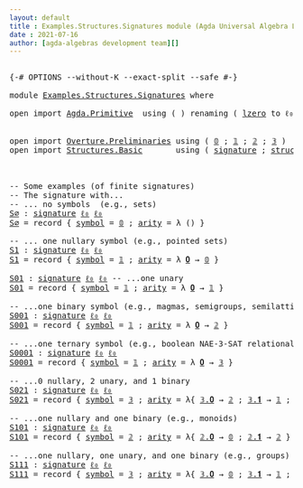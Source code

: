 ```yaml
---
layout: default
title : Examples.Structures.Signatures module (Agda Universal Algebra Library)
date : 2021-07-16
author: [agda-algebras development team][]
---
```


<pre class="Agda">

<a id="180" class="Symbol">{-#</a> <a id="184" class="Keyword">OPTIONS</a> <a id="192" class="Pragma">--without-K</a> <a id="204" class="Pragma">--exact-split</a> <a id="218" class="Pragma">--safe</a> <a id="225" class="Symbol">#-}</a>

<a id="230" class="Keyword">module</a> <a id="237" href="Examples.Structures.Signatures.html" class="Module">Examples.Structures.Signatures</a> <a id="268" class="Keyword">where</a>

<a id="275" class="Keyword">open</a> <a id="280" class="Keyword">import</a> <a id="287" href="Agda.Primitive.html" class="Module">Agda.Primitive</a>  <a id="303" class="Keyword">using</a> <a id="309" class="Symbol">(</a> <a id="311" class="Symbol">)</a> <a id="313" class="Keyword">renaming</a> <a id="322" class="Symbol">(</a> <a id="324" href="Agda.Primitive.html#764" class="Primitive">lzero</a> <a id="330" class="Symbol">to</a> <a id="333" class="Primitive">ℓ₀</a> <a id="336" class="Symbol">)</a>


<a id="340" class="Keyword">open</a> <a id="345" class="Keyword">import</a> <a id="352" href="Overture.Preliminaries.html" class="Module">Overture.Preliminaries</a> <a id="375" class="Keyword">using</a> <a id="381" class="Symbol">(</a> <a id="383" href="Overture.Preliminaries.html#3365" class="Datatype">𝟘</a> <a id="385" class="Symbol">;</a> <a id="387" href="Overture.Preliminaries.html#3452" class="Datatype">𝟙</a> <a id="389" class="Symbol">;</a> <a id="391" href="Overture.Preliminaries.html#3507" class="Datatype">𝟚</a> <a id="393" class="Symbol">;</a> <a id="395" href="Overture.Preliminaries.html#3690" class="Datatype">𝟛</a> <a id="397" class="Symbol">)</a>
<a id="399" class="Keyword">open</a> <a id="404" class="Keyword">import</a> <a id="411" href="Structures.Basic.html" class="Module">Structures.Basic</a>       <a id="434" class="Keyword">using</a> <a id="440" class="Symbol">(</a> <a id="442" href="Structures.Basic.html#1232" class="Record">signature</a> <a id="452" class="Symbol">;</a> <a id="454" href="Structures.Basic.html#1566" class="Record">structure</a> <a id="464" class="Symbol">)</a>



<a id="469" class="Comment">-- Some examples (of finite signatures)</a>
<a id="509" class="Comment">-- The signature with...</a>
<a id="534" class="Comment">-- ... no symbols  (e.g., sets)</a>
<a id="S∅"></a><a id="566" href="Examples.Structures.Signatures.html#566" class="Function">S∅</a> <a id="569" class="Symbol">:</a> <a id="571" href="Structures.Basic.html#1232" class="Record">signature</a> <a id="581" href="Examples.Structures.Signatures.html#333" class="Primitive">ℓ₀</a> <a id="584" href="Examples.Structures.Signatures.html#333" class="Primitive">ℓ₀</a>
<a id="587" href="Examples.Structures.Signatures.html#566" class="Function">S∅</a> <a id="590" class="Symbol">=</a> <a id="592" class="Keyword">record</a> <a id="599" class="Symbol">{</a> <a id="601" href="Structures.Basic.html#1293" class="Field">symbol</a> <a id="608" class="Symbol">=</a> <a id="610" href="Overture.Preliminaries.html#3365" class="Datatype">𝟘</a> <a id="612" class="Symbol">;</a> <a id="614" href="Structures.Basic.html#1311" class="Field">arity</a> <a id="620" class="Symbol">=</a> <a id="622" class="Symbol">λ</a> <a id="624" class="Symbol">()</a> <a id="627" class="Symbol">}</a>

<a id="630" class="Comment">-- ... one nullary symbol (e.g., pointed sets)</a>
<a id="S1"></a><a id="677" href="Examples.Structures.Signatures.html#677" class="Function">S1</a> <a id="680" class="Symbol">:</a> <a id="682" href="Structures.Basic.html#1232" class="Record">signature</a> <a id="692" href="Examples.Structures.Signatures.html#333" class="Primitive">ℓ₀</a> <a id="695" href="Examples.Structures.Signatures.html#333" class="Primitive">ℓ₀</a>
<a id="698" href="Examples.Structures.Signatures.html#677" class="Function">S1</a> <a id="701" class="Symbol">=</a> <a id="703" class="Keyword">record</a> <a id="710" class="Symbol">{</a> <a id="712" href="Structures.Basic.html#1293" class="Field">symbol</a> <a id="719" class="Symbol">=</a> <a id="721" href="Overture.Preliminaries.html#3452" class="Datatype">𝟙</a> <a id="723" class="Symbol">;</a> <a id="725" href="Structures.Basic.html#1311" class="Field">arity</a> <a id="731" class="Symbol">=</a> <a id="733" class="Symbol">λ</a> <a id="735" href="Examples.Structures.Signatures.html#735" class="Bound">𝟎</a> <a id="737" class="Symbol">→</a> <a id="739" href="Overture.Preliminaries.html#3365" class="Datatype">𝟘</a> <a id="741" class="Symbol">}</a>

<a id="S01"></a><a id="744" href="Examples.Structures.Signatures.html#744" class="Function">S01</a> <a id="748" class="Symbol">:</a> <a id="750" href="Structures.Basic.html#1232" class="Record">signature</a> <a id="760" href="Examples.Structures.Signatures.html#333" class="Primitive">ℓ₀</a> <a id="763" href="Examples.Structures.Signatures.html#333" class="Primitive">ℓ₀</a> <a id="766" class="Comment">-- ...one unary</a>
<a id="782" href="Examples.Structures.Signatures.html#744" class="Function">S01</a> <a id="786" class="Symbol">=</a> <a id="788" class="Keyword">record</a> <a id="795" class="Symbol">{</a> <a id="797" href="Structures.Basic.html#1293" class="Field">symbol</a> <a id="804" class="Symbol">=</a> <a id="806" href="Overture.Preliminaries.html#3452" class="Datatype">𝟙</a> <a id="808" class="Symbol">;</a> <a id="810" href="Structures.Basic.html#1311" class="Field">arity</a> <a id="816" class="Symbol">=</a> <a id="818" class="Symbol">λ</a> <a id="820" href="Examples.Structures.Signatures.html#820" class="Bound">𝟎</a> <a id="822" class="Symbol">→</a> <a id="824" href="Overture.Preliminaries.html#3452" class="Datatype">𝟙</a> <a id="826" class="Symbol">}</a>

<a id="829" class="Comment">-- ...one binary symbol (e.g., magmas, semigroups, semilattices)</a>
<a id="S001"></a><a id="894" href="Examples.Structures.Signatures.html#894" class="Function">S001</a> <a id="899" class="Symbol">:</a> <a id="901" href="Structures.Basic.html#1232" class="Record">signature</a> <a id="911" href="Examples.Structures.Signatures.html#333" class="Primitive">ℓ₀</a> <a id="914" href="Examples.Structures.Signatures.html#333" class="Primitive">ℓ₀</a>
<a id="917" href="Examples.Structures.Signatures.html#894" class="Function">S001</a> <a id="922" class="Symbol">=</a> <a id="924" class="Keyword">record</a> <a id="931" class="Symbol">{</a> <a id="933" href="Structures.Basic.html#1293" class="Field">symbol</a> <a id="940" class="Symbol">=</a> <a id="942" href="Overture.Preliminaries.html#3452" class="Datatype">𝟙</a> <a id="944" class="Symbol">;</a> <a id="946" href="Structures.Basic.html#1311" class="Field">arity</a> <a id="952" class="Symbol">=</a> <a id="954" class="Symbol">λ</a> <a id="956" href="Examples.Structures.Signatures.html#956" class="Bound">𝟎</a> <a id="958" class="Symbol">→</a> <a id="960" href="Overture.Preliminaries.html#3507" class="Datatype">𝟚</a> <a id="962" class="Symbol">}</a>

<a id="965" class="Comment">-- ...one ternary symbol (e.g., boolean NAE-3-SAT relational structure)</a>
<a id="S0001"></a><a id="1037" href="Examples.Structures.Signatures.html#1037" class="Function">S0001</a> <a id="1043" class="Symbol">:</a> <a id="1045" href="Structures.Basic.html#1232" class="Record">signature</a> <a id="1055" href="Examples.Structures.Signatures.html#333" class="Primitive">ℓ₀</a> <a id="1058" href="Examples.Structures.Signatures.html#333" class="Primitive">ℓ₀</a>
<a id="1061" href="Examples.Structures.Signatures.html#1037" class="Function">S0001</a> <a id="1067" class="Symbol">=</a> <a id="1069" class="Keyword">record</a> <a id="1076" class="Symbol">{</a> <a id="1078" href="Structures.Basic.html#1293" class="Field">symbol</a> <a id="1085" class="Symbol">=</a> <a id="1087" href="Overture.Preliminaries.html#3452" class="Datatype">𝟙</a> <a id="1089" class="Symbol">;</a> <a id="1091" href="Structures.Basic.html#1311" class="Field">arity</a> <a id="1097" class="Symbol">=</a> <a id="1099" class="Symbol">λ</a> <a id="1101" href="Examples.Structures.Signatures.html#1101" class="Bound">𝟎</a> <a id="1103" class="Symbol">→</a> <a id="1105" href="Overture.Preliminaries.html#3690" class="Datatype">𝟛</a> <a id="1107" class="Symbol">}</a>

<a id="1110" class="Comment">-- ...0 nullary, 2 unary, and 1 binary</a>
<a id="S021"></a><a id="1149" href="Examples.Structures.Signatures.html#1149" class="Function">S021</a> <a id="1154" class="Symbol">:</a> <a id="1156" href="Structures.Basic.html#1232" class="Record">signature</a> <a id="1166" href="Examples.Structures.Signatures.html#333" class="Primitive">ℓ₀</a> <a id="1169" href="Examples.Structures.Signatures.html#333" class="Primitive">ℓ₀</a>
<a id="1172" href="Examples.Structures.Signatures.html#1149" class="Function">S021</a> <a id="1177" class="Symbol">=</a> <a id="1179" class="Keyword">record</a> <a id="1186" class="Symbol">{</a> <a id="1188" href="Structures.Basic.html#1293" class="Field">symbol</a> <a id="1195" class="Symbol">=</a> <a id="1197" href="Overture.Preliminaries.html#3690" class="Datatype">𝟛</a> <a id="1199" class="Symbol">;</a> <a id="1201" href="Structures.Basic.html#1311" class="Field">arity</a> <a id="1207" class="Symbol">=</a> <a id="1209" class="Symbol">λ{</a> <a id="1212" href="Overture.Preliminaries.html#3709" class="InductiveConstructor">𝟛.𝟎</a> <a id="1216" class="Symbol">→</a> <a id="1218" href="Overture.Preliminaries.html#3507" class="Datatype">𝟚</a> <a id="1220" class="Symbol">;</a> <a id="1222" href="Overture.Preliminaries.html#3716" class="InductiveConstructor">𝟛.𝟏</a> <a id="1226" class="Symbol">→</a> <a id="1228" href="Overture.Preliminaries.html#3452" class="Datatype">𝟙</a> <a id="1230" class="Symbol">;</a> <a id="1232" href="Overture.Preliminaries.html#3723" class="InductiveConstructor">𝟛.𝟐</a> <a id="1236" class="Symbol">→</a> <a id="1238" href="Overture.Preliminaries.html#3452" class="Datatype">𝟙</a> <a id="1240" class="Symbol">}</a> <a id="1242" class="Symbol">}</a>

<a id="1245" class="Comment">-- ...one nullary and one binary (e.g., monoids)</a>
<a id="S101"></a><a id="1294" href="Examples.Structures.Signatures.html#1294" class="Function">S101</a> <a id="1299" class="Symbol">:</a> <a id="1301" href="Structures.Basic.html#1232" class="Record">signature</a> <a id="1311" href="Examples.Structures.Signatures.html#333" class="Primitive">ℓ₀</a> <a id="1314" href="Examples.Structures.Signatures.html#333" class="Primitive">ℓ₀</a>
<a id="1317" href="Examples.Structures.Signatures.html#1294" class="Function">S101</a> <a id="1322" class="Symbol">=</a> <a id="1324" class="Keyword">record</a> <a id="1331" class="Symbol">{</a> <a id="1333" href="Structures.Basic.html#1293" class="Field">symbol</a> <a id="1340" class="Symbol">=</a> <a id="1342" href="Overture.Preliminaries.html#3507" class="Datatype">𝟚</a> <a id="1344" class="Symbol">;</a> <a id="1346" href="Structures.Basic.html#1311" class="Field">arity</a> <a id="1352" class="Symbol">=</a> <a id="1354" class="Symbol">λ{</a> <a id="1357" href="Overture.Preliminaries.html#3557" class="InductiveConstructor">𝟚.𝟎</a> <a id="1361" class="Symbol">→</a> <a id="1363" href="Overture.Preliminaries.html#3365" class="Datatype">𝟘</a> <a id="1365" class="Symbol">;</a> <a id="1367" href="Overture.Preliminaries.html#3608" class="InductiveConstructor">𝟚.𝟏</a> <a id="1371" class="Symbol">→</a> <a id="1373" href="Overture.Preliminaries.html#3507" class="Datatype">𝟚</a> <a id="1375" class="Symbol">}</a> <a id="1377" class="Symbol">}</a>

<a id="1380" class="Comment">-- ...one nullary, one unary, and one binary (e.g., groups)</a>
<a id="S111"></a><a id="1440" href="Examples.Structures.Signatures.html#1440" class="Function">S111</a> <a id="1445" class="Symbol">:</a> <a id="1447" href="Structures.Basic.html#1232" class="Record">signature</a> <a id="1457" href="Examples.Structures.Signatures.html#333" class="Primitive">ℓ₀</a> <a id="1460" href="Examples.Structures.Signatures.html#333" class="Primitive">ℓ₀</a>
<a id="1463" href="Examples.Structures.Signatures.html#1440" class="Function">S111</a> <a id="1468" class="Symbol">=</a> <a id="1470" class="Keyword">record</a> <a id="1477" class="Symbol">{</a> <a id="1479" href="Structures.Basic.html#1293" class="Field">symbol</a> <a id="1486" class="Symbol">=</a> <a id="1488" href="Overture.Preliminaries.html#3690" class="Datatype">𝟛</a> <a id="1490" class="Symbol">;</a> <a id="1492" href="Structures.Basic.html#1311" class="Field">arity</a> <a id="1498" class="Symbol">=</a> <a id="1500" class="Symbol">λ{</a> <a id="1503" href="Overture.Preliminaries.html#3709" class="InductiveConstructor">𝟛.𝟎</a> <a id="1507" class="Symbol">→</a> <a id="1509" href="Overture.Preliminaries.html#3365" class="Datatype">𝟘</a> <a id="1511" class="Symbol">;</a> <a id="1513" href="Overture.Preliminaries.html#3716" class="InductiveConstructor">𝟛.𝟏</a> <a id="1517" class="Symbol">→</a> <a id="1519" href="Overture.Preliminaries.html#3452" class="Datatype">𝟙</a> <a id="1521" class="Symbol">;</a> <a id="1523" href="Overture.Preliminaries.html#3723" class="InductiveConstructor">𝟛.𝟐</a> <a id="1527" class="Symbol">→</a> <a id="1529" href="Overture.Preliminaries.html#3507" class="Datatype">𝟚</a> <a id="1531" class="Symbol">}</a> <a id="1533" class="Symbol">}</a>

</pre>



